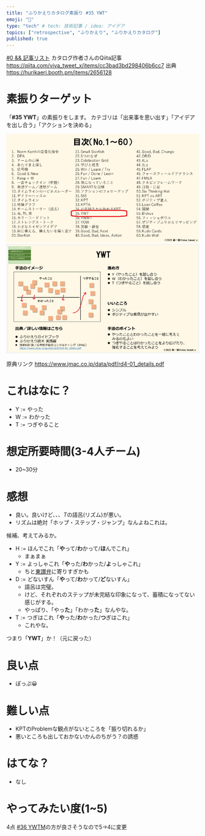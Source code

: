 ```yaml
---
title: "ふりかえりカタログ素振り #35 YWT" 
emoji: "🌟"
type: "tech" # tech: 技術記事 / idea: アイデア
topics: ["retrospective", "ふりかえり", "ふりかえりカタログ"]
published: true
---
```


[#0 && 記事リスト](/datsuns/articles/retrospective-su-bu-ri-0.md)
カタログ作者さんのQiita記事
https://qiita.com/viva_tweet_x/items/cc3bad3bd298406b6cc7
出典
https://hurikaeri.booth.pm/items/2656128

# 素振りターゲット

「**\#35 YWT**」の素振りをします。
カテゴリは「出来事を思い出す」「アイデアを出し合う」「アクションを決める」

![target](/images/retrospective-su-bu-ri/35-target.png)
![pattern](/images/retrospective-su-bu-ri/35-pattern.png)

原典リンク
https://www.jmac.co.jp/data/pdf/rd4-01_details.pdf


# これはなに？

* Y := やった
* W := わかった
* T := つぎやること

# 想定所要時間(3-4人チーム)

* 20~30分

# 感想

* 良い。良いけど、、、*T*の語呂(リズム)が悪い。
* リズムは絶対「ホップ・ステップ・ジャンプ」なんよねこれは。

候補、考えてみるか。
* H := ほんでこれ「**や**って/**わ**かって/**ほ**んでこれ」
   * まぁまぁ
* Y := よっしゃこれ「**や**った/**わ**かった/**よ**っしゃこれ」
   * ちと[東讃弁](https://ja.wikipedia.org/wiki/%E8%AE%83%E5%B2%90%E5%BC%81)に寄りすぎかも
* D := どないすん「**や**って/**わ**かって/**ど**ないすん」
   * 語呂は完璧。
   * けど、それぞれのステップが未完結な印象になって、蓄積になってない感じがする。
   * やっぱり、「やっ**た**」「わかっ**た**」なんやな。
* T := つぎはこれ「**や**った/**わ**かった/**つ**ぎはこれ」
   * これやな。

つまり「**YWT**」か！（元に戻った）


# 良い点

* ぽっぷ😀

# 難しい点

* KPTのProblemな観点がないところを「振り切れるか」
* 悪いところも出しておかないかんのちがう？の誘惑

# はてな？

* なし

# やってみたい度(1~5)

4点
[#36 YWTM](/datsuns/articles/retrospective-su-bu-ri-36-ywtm.md)の方が良さそうなので5→4に変更
